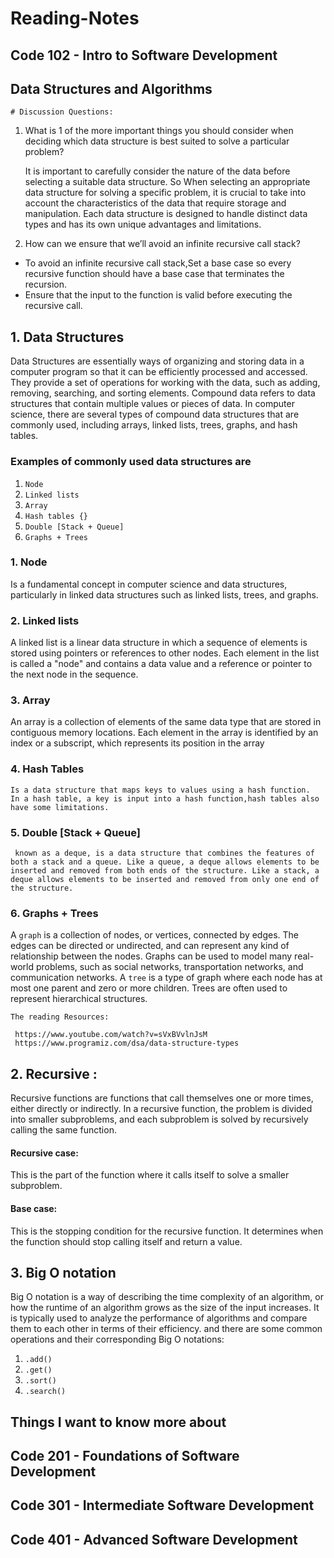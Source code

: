 # Reading-Notes

## Code 102 - Intro to Software Development

## Data Structures and Algorithms

`# Discussion Questions:`

1. What is 1 of the more important things you should consider when deciding which data structure is best suited to solve a particular problem?

   It is important to carefully consider the nature of the data before selecting a suitable data structure.
   So When selecting an appropriate data structure for solving a specific problem, it is crucial to take into account the characteristics of the data that require storage and manipulation. Each data structure is designed to handle distinct data types and has its own unique advantages and limitations.

2. How can we ensure that we’ll avoid an infinite recursive call stack?

- To avoid an infinite recursive call stack,Set a base case so every recursive function should have a base case that terminates the recursion.
- Ensure that the input to the function is valid before executing the recursive call.

## 1. Data Structures

Data Structures are essentially ways of organizing and storing data in a computer program so that it can be efficiently processed and accessed. They provide a set of operations for working with the data, such as adding, removing, searching, and sorting elements.
Compound data refers to data structures that contain multiple values or pieces of data. In computer science, there are several types of compound data structures that are commonly used, including arrays, linked lists, trees, graphs, and hash tables.

### Examples of commonly used data structures are

 1. `Node`
 2. `Linked lists`
 3. `Array`
 4. `Hash tables {}`
 5. `Double [Stack + Queue]`
 6. `Graphs + Trees`

### 1. Node

   Is a fundamental concept in computer science and data structures, particularly in linked data structures such as linked lists, trees, and graphs.

### 2. Linked lists

  A linked list is a linear data structure in which a sequence of elements is stored using pointers or references to other nodes. Each element in the list is called a "node" and contains a data value and a reference or pointer to the next node in the sequence.

### 3. Array

   An array is a collection of elements of the same data type that are stored in contiguous memory locations. Each element in the array is identified by an index or a subscript, which represents its position in the array

### 4. Hash Tables

    Is a data structure that maps keys to values using a hash function. 
    In a hash table, a key is input into a hash function,hash tables also have some limitations.

### 5. Double [Stack + Queue]

     known as a deque, is a data structure that combines the features of both a stack and a queue. Like a queue, a deque allows elements to be inserted and removed from both ends of the structure. Like a stack, a deque allows elements to be inserted and removed from only one end of the structure.

### 6. Graphs + Trees 

A `graph` is a collection of nodes, or vertices, connected by edges. The edges can be directed or undirected, and can represent any kind of relationship between the nodes. Graphs can be used to model many real-world problems, such as social networks, transportation networks, and communication networks.
A `tree` is a type of graph where each node has at most one parent and zero or more children. Trees are often used to represent hierarchical structures. 

`The reading Resources:`
  
     https://www.youtube.com/watch?v=sVxBVvlnJsM 
     https://www.programiz.com/dsa/data-structure-types

 ## 2. Recursive :
 Recursive functions are functions that call themselves one or more times, either directly or indirectly. In a recursive function, the problem is divided into smaller subproblems, and each subproblem is solved by recursively calling the same function.
 #### Recursive case: 

 This is the part of the function where it calls itself to solve a smaller subproblem.

 #### Base case: 

 This is the stopping condition for the recursive function. It determines when the function should stop calling itself and return a value.
 ## 3. Big O notation
 Big O notation is a way of describing the time complexity of an algorithm, or how the runtime of an algorithm grows as the size of the input increases. It is typically used to analyze the performance of algorithms and compare them to each other in terms of their efficiency.
and there are some common operations and their corresponding Big O notations:
1. `.add()`
2. `.get()`
3. `.sort()`
4. `.search()`


## Things I want to know more about

## Code 201 - Foundations of Software Development

## Code 301 - Intermediate Software Development

## Code 401 - Advanced Software Development
